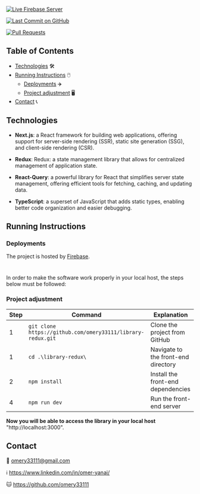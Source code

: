 [![Live Firebase Server](https://img.shields.io/badge/Live%20on-Firebase-00ad9f.svg)](https://library-users-50453.web.app/)

[![Last Commit on GitHub](https://img.shields.io/github/last-commit/omery33111/library-redux.svg)](https://github.com/omery33111/library-redux/commits/main)

[![Pull Requests](https://img.shields.io/github/issues-pr/omery33111/library-redux.svg?labelColor=24292E&logo=github&logoColor=white)](https://github.com/omery33111/library-redux/pulls)


## Table of Contents
- [Technologies](#technologies) 🛠️
- [Running Instructions](#running-instructions) 🖱️
  - [Deployments](#deployments) ✈️
  - [Project adjustment](#front-end-adjustment) 🖥️
- [Contact](#contact) 📞


## Technologies
* **Next.js**: a React framework for building web applications, offering support for    server-side rendering (SSR), static site generation (SSG), and client-side rendering (CSR).

* **Redux**: Redux: a state management library that allows for centralized management of application state.

* **React-Query**: a powerful library for React that simplifies server state management, offering efficient tools for fetching, caching, and updating data.

* **TypeScript**: a superset of JavaScript that adds static types, enabling better code organization and easier debugging.


## Running Instructions
### Deployments
The project is hosted by [Firebase](https://library-users-50453.web.app/).

#

In order to make the software work properly in your local host, the steps below must be followed:

### Project adjustment

| Step | Command | Explanation |
| --- | --- | --- |
| 1 | `git clone https://github.com/omery33111/library-redux.git` | Clone the project from GitHub |
| 1 | `cd .\library-redux\` | Navigate to the front-end directory |
| 2 | `npm install` | Install the front-end dependencies |
| 4 | `npm run dev` | Run the front-end server |

**Now you will be able to access the library in your local host** "http://localhost:3000".



## Contact

📧 omery33111@gmail.com

ℹ️ https://www.linkedin.com/in/omer-yanai/

🐱 https://github.com/omery33111